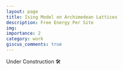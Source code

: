 ```yaml
---
layout: page
title: Ising Model on Archimedean Lattices
description: Free Energy Per Site
img: 
importance: 2
category: work
giscus_comments: true
---
```


Under Construction 🛠️

